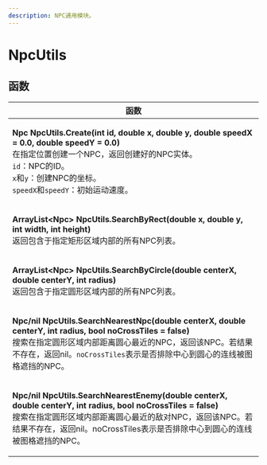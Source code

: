 ```yaml
---
description: NPC通用模块。
---
```


# NpcUtils

## 函数

| 函数                                                                                                                                                                                                                                                                      |
| ----------------------------------------------------------------------------------------------------------------------------------------------------------------------------------------------------------------------------------------------------------------------- |
| <p><strong>Npc NpcUtils.Create(int id, double x, double y, double speedX = 0.0, double speedY = 0.0)</strong><br>在指定位置创建一个NPC，返回创建好的NPC实体。<br><code>id</code>：NPC的ID。<br><code>x</code>和<code>y</code>：创建NPC的坐标。<br><code>speedX</code>和<code>speedY</code>：初始运动速度。</p> |
| <p><strong>ArrayList&#x3C;Npc> NpcUtils.SearchByRect(double x, double y, int width, int height)</strong><br>返回包含于指定矩形区域内部的所有NPC列表。</p>                                                                                                                                  |
| <p><strong>ArrayList&#x3C;Npc> NpcUtils.SearchByCircle(double centerX, double centerY, int radius)</strong><br>返回包含于指定圆形区域内部的所有NPC列表。</p>                                                                                                                               |
| <p><strong>Npc/nil NpcUtils.SearchNearestNpc(double centerX, double centerY, int radius, bool noCrossTiles = false)</strong><br>搜索在指定圆形区域内部距离圆心最近的NPC，返回该NPC。若结果不存在，返回nil。<code>noCrossTiles</code>表示是否排除中心到圆心的连线被图格遮挡的NPC。</p>                                         |
| <p><strong>Npc/nil NpcUtils.SearchNearestEnemy(double centerX, double centerY, int radius, bool noCrossTiles = false)</strong><br>搜索在指定圆形区域内部距离圆心最近的敌对NPC，返回该NPC。若结果不存在，返回nil。noCrossTiles表示是否排除中心到圆心的连线被图格遮挡的NPC。</p>                                                  |
